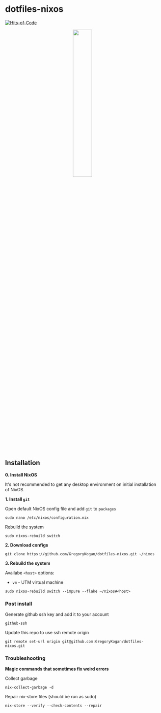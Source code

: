 # dotfiles-nixos

[![Hits-of-Code](https://hitsofcode.com/github/GregoryKogan/dotfiles-nixos?branch=main)](https://hitsofcode.com/github/GregoryKogan/dotfiles-nixos/view?branch=main)

<p align="center">
  <img src="https://github.com/GregoryKogan/dotfiles-nixos/assets/60318411/65971b6a-0f2f-4886-b1df-331a14eedb91" width="35%" />
</p>

## Installation

**0. Install NixOS**

It's not recommended to get any desktop environment on initial installation of NixOS.

**1. Install `git`**

Open default NixOS config file and add `git` to `packages`

```shell
sudo nano /etc/nixos/configuration.nix
```

Rebuild the system

```shell
sudo nixos-rebuild switch
```

**2. Download configs**

```shell
git clone https://github.com/GregoryKogan/dotfiles-nixos.git ~/nixos
```

**3. Rebuild the system**

Availabe `<host>` options:
  - `vm` - UTM virtual machine

```shell
sudo nixos-rebuild switch --impure --flake ~/nixos#<host>
```

### Post install

Generate github ssh key and add it to your account

```shell
github-ssh
```

Update this repo to use ssh remote origin

```shell
git remote set-url origin git@github.com:GregoryKogan/dotfiles-nixos.git
```

### Troubleshooting

**Magic commands that sometimes fix weird errors**

Collect garbage

```shell
nix-collect-garbage -d
```

Repair nix-store files (should be run as sudo)

```shell
nix-store --verify --check-contents --repair
```
